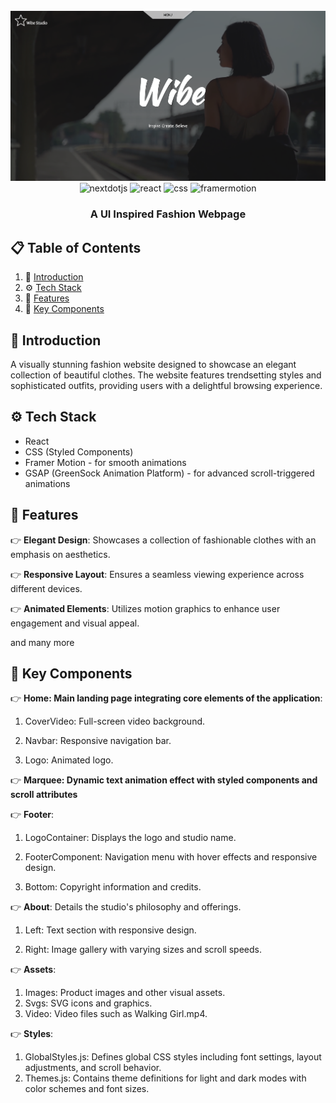 <div align="center">
  <br />
      <img src="./src/assets/banner.png" alt="Project Banner">
  <br />

  <div>
    <img src="https://img.shields.io/badge/-Next_JS-black?style=for-the-badge&logoColor=white&logo=nextdotjs&color=000000" alt="nextdotjs" />
    <img src="https://shields.io/badge/react-black?logo=react&style=for-the-badge" alt="react" />
    <img src="https://img.shields.io/badge/-CSS-black?style=for-the-badge&logo=css3&logoColor=1572B6&color=white" alt="css" />
    <img src="https://img.shields.io/badge/-Framer%20Motion-black?style=for-the-badge&logo=framer&logoColor=00C4CC&color=white" alt="framermotion" />
  </div>

  <h3 align="center">A UI Inspired Fashion Webpage</h3>

</div>

## 📋 <a name="table">Table of Contents</a>

1. 🤖 [Introduction](#introduction)
2. ⚙️ [Tech Stack](#tech-stack)
3. 🔋 [Features](#features)
4. 🔑 [Key Components](#key-components)

## <a name="introduction">🤖 Introduction</a>

A visually stunning fashion website designed to showcase an elegant collection of beautiful clothes. The website features trendsetting styles and sophisticated outfits, providing users with a delightful browsing experience.

## <a name="tech-stack">⚙️ Tech Stack</a>

- React
- CSS (Styled Components)
- Framer Motion - for smooth animations
- GSAP (GreenSock Animation Platform) - for advanced scroll-triggered animations

## <a name="features">🔋 Features</a>

👉 **Elegant Design**: Showcases a collection of fashionable clothes with an emphasis on aesthetics.

👉 **Responsive Layout**: Ensures a seamless viewing experience across different devices.

👉 **Animated Elements**: Utilizes motion graphics to enhance user engagement and visual appeal.

and many more

## <a name="key-components">🔑 Key Components</a>
👉 **Home: Main landing page integrating core elements of the application**:

1) CoverVideo: Full-screen video background.

2) Navbar: Responsive navigation bar.

3) Logo: Animated logo.

👉 **Marquee: Dynamic text animation effect with styled components and scroll attributes**

👉 **Footer**:

1) LogoContainer: Displays the logo and studio name.

2) FooterComponent: Navigation menu with hover effects and responsive design.

3) Bottom: Copyright information and credits.

👉 **About**: Details the studio's philosophy and offerings.

1) Left: Text section with responsive design.

2) Right: Image gallery with varying sizes and scroll speeds.

👉 **Assets**:
1) Images: Product images and other visual assets.
2) Svgs: SVG icons and graphics.
3) Video: Video files such as Walking Girl.mp4.

👉 **Styles**:
1) GlobalStyles.js: Defines global CSS styles including font settings, layout adjustments, and scroll behavior.
2) Themes.js: Contains theme definitions for light and dark modes with color schemes and font sizes.
